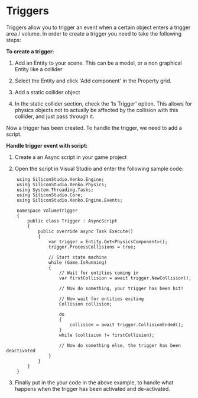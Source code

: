 # Triggers

Triggers allow you to trigger an event when a certain object enters a trigger area / volume. In order to create a trigger you need to take the following steps:

**To create a trigger:**

1. Add an Entity to your scene. This can be a model, or a non graphical Entity like a collider

2. Select the Entity and click 'Add component' in the Property grid.

3. Add a static collider object

4. In the static collider section, check the 'Is Trigger' option. This allows for physics objects not to actually be affected by the collision with this collider, and just pass through it.

Now a trigger has been created. To handle the trigger, we need to add a script.

**Handle trigger event with script:**

  1. Create a an Async script in your game project

  2. Open the script in Visual Studio and enter the following sample code:

```
    using SiliconStudio.Xenko.Engine;
    using SiliconStudio.Xenko.Physics;
    using System.Threading.Tasks;
    using SiliconStudio.Core;
    using SiliconStudio.Xenko.Engine.Events;

    namespace VolumeTrigger
    {
        public class Trigger : AsyncScript
        {
            public override async Task Execute()
            {
                var trigger = Entity.Get<PhysicsComponent>();
                trigger.ProcessCollisions = true;

                // Start state machine
                while (Game.IsRunning)
                {
                    // Wait for entities coming in
                    var firstCollision = await trigger.NewCollision();

                    // Now do something, your trigger has been hit!

                    // Now wait for entities exiting
                    Collision collision;

                    do
                    {
                        collision = await trigger.CollisionEnded();
                    }
                    while (collision != firstCollision);
                
                    // Now do something else, the trigger has been deactivated
                }
            }
        }
    }
```

  3. Finally put in the your code in the above example, to handle what happens when the trigger has been activated and de-activated.
